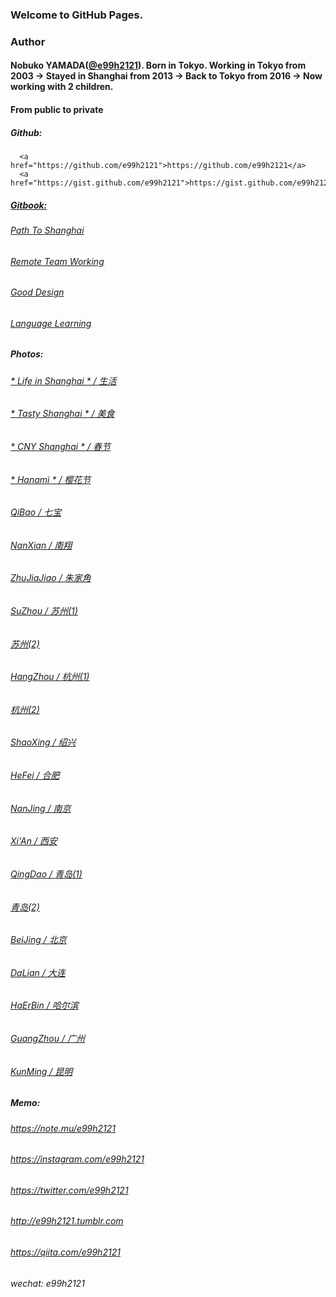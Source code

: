 ### Welcome to GitHub Pages.
<!-- MAIN CONTENT -->

### Author

#### Nobuko YAMADA(<a href="https://github.com/e99h2121" class="user-mention">@e99h2121</a>). Born in Tokyo. Working in Tokyo from 2003 -> Stayed in Shanghai from 2013 -> Back to Tokyo from 2016 -> Now working with 2 children.

#### From public to private

##### Github:
      <a href="https://github.com/e99h2121">https://github.com/e99h2121</a>
      <a href="https://gist.github.com/e99h2121">https://gist.github.com/e99h2121</a>

##### <a target="_blank" href="https://www.gitbook.com/@nobukoyamada">Gitbook:</a>
###### <a target="_blank" href="https://www.gitbook.com/book/nobukoyamada/pathtoshanghai/details">Path To Shanghai</a>
###### <a target="_blank" href="https://www.gitbook.com/book/nobukoyamada/remote-team-working/details">Remote Team Working</a>
###### <a target="_blank" href="https://www.gitbook.com/book/nobukoyamada/good-design/details">Good Design</a>
###### <a target="_blank" href="https://www.gitbook.com/book/nobukoyamada/language-learning/details">Language Learning</a>

##### Photos:
###### <a target="_blank" href="https://goo.gl/photos/r8YNBwRCS6V84uvB7">* Life in Shanghai * / 生活</a>
###### <a target="_blank" href="https://goo.gl/photos/AHdZ23Ef5CRD3Lth6">* Tasty Shanghai * / 美食</a>
###### <a target="_blank" href="https://goo.gl/photos/AwY3NdByrRsFLf146">* CNY Shanghai * / 春节</a>
###### <a target="_blank" href="https://goo.gl/photos/tNZJVfKDarTNdzNH8">* Hanami * / 樱花节</a>
###### <a target="_blank" href="https://goo.gl/photos/eiuK9jjHm4mLTsjcA">QiBao / 七宝</a>
###### <a target="_blank" href="https://goo.gl/photos/Gzhct3E9VgzWNsFd7">NanXian / 南翔</a>
###### <a target="_blank" href="https://goo.gl/photos/vFDAG4g3Ve2D8yew8">ZhuJiaJiao / 朱家角</a>
###### <a target="_blank" href="https://goo.gl/photos/TcsbPDLpRfxMfEk16">SuZhou / 苏州(1)</a>  
###### <a target="_blank" href="https://goo.gl/photos/LkvshjYcunRFs4se9">苏州(2)</a>
###### <a target="_blank" href="https://goo.gl/photos/vA4zJ3wK2Fqzj1kx7">HangZhou / 杭州(1)</a>  
###### <a target="_blank" href="https://goo.gl/photos/4ky5v5aRDPFXcxxf8">杭州(2)</a>
###### <a target="_blank" href="https://goo.gl/photos/WhgQCzhMNoZ8sKAq9">ShaoXing / 绍兴</a>
###### <a target="_blank" href="https://goo.gl/photos/y7XBWx5Vj7vXToNFA">HeFei / 合肥</a>
###### <a target="_blank" href="https://goo.gl/photos/KRhtXVYuMixToubt5">NanJing / 南京</a>
###### <a target="_blank" href="https://goo.gl/photos/hTys9U59JCfSjjGBA">Xi'An / 西安</a>
###### <a target="_blank" href="https://goo.gl/photos/y7J94Bia3sQXwS4k9">QingDao / 青岛(1)</a>  
###### <a target="_blank" href="https://goo.gl/photos/v2zn4qyeakwLWWyM8">青岛(2)</a>
###### <a target="_blank" href="https://goo.gl/photos/L1iTUQA2BdixXDmU9">BeiJing / 北京</a>
###### <a target="_blank" href="https://goo.gl/photos/LGxJQW8hqAXaUyEF9">DaLian / 大连</a>
###### <a target="_blank" href="https://goo.gl/photos/P5PEe8etV2jEdvEe6">HaErBin / 哈尔滨</a>
###### <a target="_blank" href="https://goo.gl/photos/6btWRWcHfn5NsrvB7">GuangZhou / 广州</a>
###### <a target="_blank" href="https://goo.gl/photos/PmJqhQKZjYBqSQqj8">KunMing / 昆明</a>

##### Memo:
###### <a href="https://note.mu/e99h2121">https://note.mu/e99h2121</a>
###### <a href="https://instagram.com/e99h2121">https://instagram.com/e99h2121</a>
###### <a href="https://twitter.com/e99h2121">https://twitter.com/e99h2121</a>
###### <a href="http://e99h2121.tumblr.com/">http://e99h2121.tumblr.com</a>
###### <a href="https://qiita.com/e99h2121">https://qiita.com/e99h2121</a>
###### wechat: e99h2121
        
